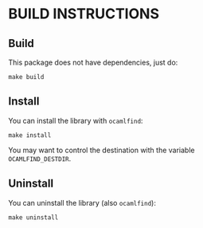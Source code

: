 BUILD INSTRUCTIONS
==================

Build
-----

This package does not have dependencies, just do:

    make build

Install
-------

You can install the library with `ocamlfind`:

    make install

You may want to control the destination with the variable
`OCAMLFIND_DESTDIR`.

Uninstall
---------

You can uninstall the library (also `ocamlfind`):

    make uninstall


